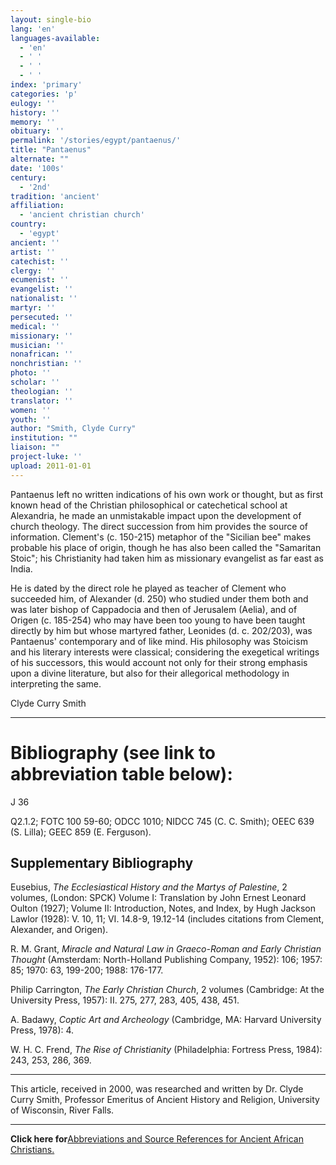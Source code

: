 ```yaml
---
layout: single-bio
lang: 'en'
languages-available:
  - 'en'
  - ' '
  - ' '
  - ' '
index: 'primary'
categories: 'p'
eulogy: ''
history: ''
memory: ''
obituary: ''
permalink: '/stories/egypt/pantaenus/'
title: "Pantaenus"
alternate: ""
date: '100s'
century:
  - '2nd'
tradition: 'ancient'
affiliation:
  - 'ancient christian church'
country:
  - 'egypt'
ancient: ''
artist: ''
catechist: ''
clergy: ''
ecumenist: ''
evangelist: ''
nationalist: ''
martyr: ''
persecuted: ''
medical: ''
missionary: ''
musician: ''
nonafrican: ''
nonchristian: ''
photo: ''
scholar: ''
theologian: ''
translator: ''
women: ''
youth: ''
author: "Smith, Clyde Curry"
institution: ""
liaison: ""
project-luke: ''
upload: 2011-01-01
---
```




Pantaenus left no written indications of his own work or thought, but as first known head of the Christian philosophical or catechetical school at Alexandria, he made an unmistakable impact upon the development of church theology.  The direct succession from him provides the source of information.  Clement's (c. 150-215) metaphor of the "Sicilian bee" makes probable his place of origin, though he has also been called the "Samaritan Stoic"; his Christianity had taken him as missionary evangelist as far east as India.

He is dated by the direct role he played as teacher of Clement who succeeded him, of Alexander (d. 250) who studied under them both and was later bishop of Cappadocia and then of Jerusalem (Aelia), and of Origen (c. 185-254) who may have been too young to have been taught directly by him but whose martyred father, Leonides (d. c. 202/203), was Pantaenus' contemporary and of like mind.  His philosophy was Stoicism and his literary interests were classical; considering the exegetical writings of his successors, this would account not only for their strong emphasis upon a divine literature, but also for their allegorical methodology in interpreting the same.

Clyde Curry Smith

---

# Bibliography (see link to abbreviation table below):

J 36

Q2.1.2; FOTC 100 59-60; ODCC 1010; NIDCC 745 (C. C. Smith); OEEC 639 (S. Lilla); GEEC 859 (E. Ferguson).

## Supplementary Bibliography
Eusebius, *The Ecclesiastical History and the Martys of Palestine*, 2 volumes, (London: SPCK) Volume I: Translation by John Ernest Leonard Oulton (1927);  Volume II: Introduction, Notes, and Index, by Hugh Jackson Lawlor (1928):  V. 10, 11; VI. 14.8-9, 19.12-14 (includes citations from Clement, Alexander, and Origen).

R. M. Grant, *Miracle and Natural Law in Graeco-Roman and Early Christian Thought* (Amsterdam: North-Holland Publishing Company, 1952): 106; 1957: 85; 1970: 63, 199-200; 1988: 176-177.

Philip Carrington, *The Early Christian Church*, 2 volumes (Cambridge: At the University Press, 1957): II. 275, 277, 283, 405, 438, 451.

A. Badawy, *Coptic Art and Archeology* (Cambridge, MA: Harvard University Press, 1978): 4.

W. H. C. Frend, *The Rise of Christianity* (Philadelphia: Fortress Press, 1984): 243, 253, 286, 369.

---

This article, received in 2000, was researched and written by Dr. Clyde Curry Smith, Professor Emeritus of Ancient History and Religion, University of Wisconsin, River Falls.

---

**Click here for**[Abbreviations and Source References for Ancient African Christians.]({{site.url}}/resources/ancient-references/)